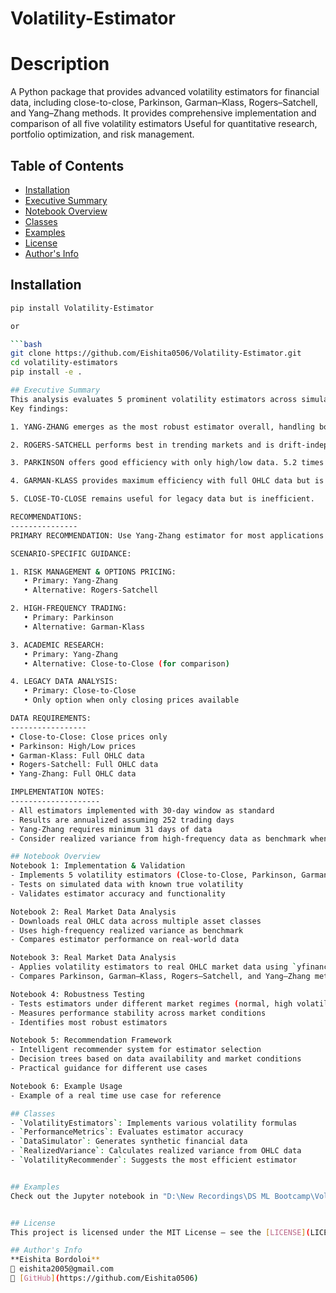 ﻿# Volatility-Estimator
# Description
A Python package that provides advanced volatility estimators for financial data,
including close-to-close, Parkinson, Garman–Klass, Rogers–Satchell, and Yang–Zhang methods. It provides comprehensive implementation and comparison of all five volatility estimators
Useful for quantitative research, portfolio optimization, and risk management.


## Table of Contents
- [Installation](#installation)
- [Executive Summary](#executive_summary)
- [Notebook Overview](#notebook_overview)
- [Classes](#Classes)
- [Examples](#examples)
- [License](#license)  
- [Author's Info](#author's_info) 



## Installation

```bash
pip install Volatility-Estimator

or

```bash
git clone https://github.com/Eishita0506/Volatility-Estimator.git
cd volatility-estimators
pip install -e .

## Executive Summary
This analysis evaluates 5 prominent volatility estimators across simulated and real market data.
Key findings:

1. YANG-ZHANG emerges as the most robust estimator overall, handling both drift and overnight jumps effectively. 14 times more accurate than close-to-close

2. ROGERS-SATCHELL performs best in trending markets and is drift-independent. 6 times more efficient than close-to-close

3. PARKINSON offers good efficiency with only high/low data. 5.2 times more efficient than close-to-close

4. GARMAN-KLASS provides maximum efficiency with full OHLC data but is sensitive to drift. 7.4 times more efficient than close-to-close

5. CLOSE-TO-CLOSE remains useful for legacy data but is inefficient.

RECOMMENDATIONS:
---------------
PRIMARY RECOMMENDATION: Use Yang-Zhang estimator for most applications.

SCENARIO-SPECIFIC GUIDANCE:

1. RISK MANAGEMENT & OPTIONS PRICING:
   • Primary: Yang-Zhang
   • Alternative: Rogers-Satchell

2. HIGH-FREQUENCY TRADING:
   • Primary: Parkinson  
   • Alternative: Garman-Klass

3. ACADEMIC RESEARCH:
   • Primary: Yang-Zhang
   • Alternative: Close-to-Close (for comparison)

4. LEGACY DATA ANALYSIS:
   • Primary: Close-to-Close
   • Only option when only closing prices available

DATA REQUIREMENTS:
-----------------
• Close-to-Close: Close prices only
• Parkinson: High/Low prices  
• Garman-Klass: Full OHLC data
• Rogers-Satchell: Full OHLC data
• Yang-Zhang: Full OHLC data

IMPLEMENTATION NOTES:
--------------------
- All estimators implemented with 30-day window as standard
- Results are annualized assuming 252 trading days
- Yang-Zhang requires minimum 31 days of data
- Consider realized variance from high-frequency data as benchmark when available

## Notebook Overview
Notebook 1: Implementation & Validation
- Implements 5 volatility estimators (Close-to-Close, Parkinson, Garman-Klass, Rogers-Satchell, Yang-Zhang)
- Tests on simulated data with known true volatility
- Validates estimator accuracy and functionality

Notebook 2: Real Market Data Analysis
- Downloads real OHLC data across multiple asset classes
- Uses high-frequency realized variance as benchmark
- Compares estimator performance on real-world data

Notebook 3: Real Market Data Analysis
- Applies volatility estimators to real OHLC market data using `yfinance`.  
- Compares Parkinson, Garman–Klass, Rogers–Satchell, and Yang–Zhang methods against realized variance, with visual insights on estimator performance and stability.

Notebook 4: Robustness Testing
- Tests estimators under different market regimes (normal, high volatility, trending, jumps)
- Measures performance stability across market conditions
- Identifies most robust estimators

Notebook 5: Recommendation Framework
- Intelligent recommender system for estimator selection
- Decision trees based on data availability and market conditions
- Practical guidance for different use cases

Notebook 6: Example Usage
- Example of a real time use case for reference

## Classes
- `VolatilityEstimators`: Implements various volatility formulas
- `PerformanceMetrics`: Evaluates estimator accuracy
- `DataSimulator`: Generates synthetic financial data
- `RealizedVariance`: Calculates realized variance from OHLC data
- `VolatilityRecommender`: Suggests the most efficient estimator


## Examples
Check out the Jupyter notebook in "D:\New Recordings\DS ML Bootcamp\Volatility Estimator\6.Example_Usage.ipynb" for a full demo.


## License
This project is licensed under the MIT License — see the [LICENSE](LICENSE) file for details.

## Author's Info
**Eishita Bordoloi**  
📧 eishita2005@gmail.com  
🔗 [GitHub](https://github.com/Eishita0506)


